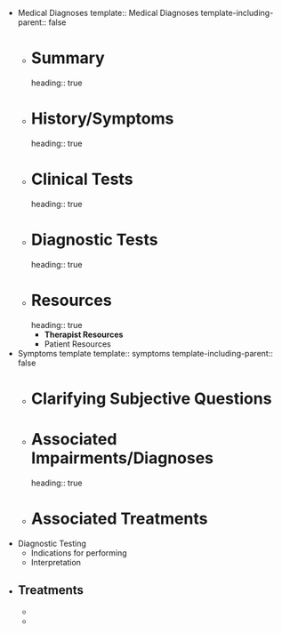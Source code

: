 - Medical Diagnoses
  template:: Medical Diagnoses
  template-including-parent:: false
	- # Summary
	  heading:: true
	- # History/Symptoms
	  heading:: true
	- # Clinical Tests
	  heading:: true
	- # Diagnostic Tests
	  heading:: true
	- # Resources
	  heading:: true
		- **Therapist Resources**
		- Patient Resources
- Symptoms template
  template:: symptoms
  template-including-parent:: false
	- # Clarifying Subjective Questions
	- # Associated Impairments/Diagnoses
	  heading:: true
	- # Associated Treatments
- Diagnostic Testing
	- Indications for performing
	- Interpretation
- Treatments
	-
	-
	-